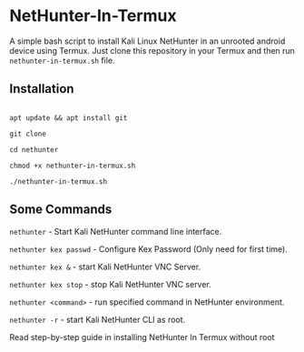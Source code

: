 # NetHunter-In-Termux
A simple bash script to install Kali Linux NetHunter in an unrooted android device using Termux. Just clone this repository in your Termux and then run ``` nethunter-in-termux.sh ``` file.
## Installation

```

apt update && apt install git

git clone 

cd nethunter

chmod +x nethunter-in-termux.sh

./nethunter-in-termux.sh

```
## Some Commands

```nethunter``` - Start  Kali NetHunter command line interface.

```nethunter kex passwd``` - Configure Kex Password (Only need for first time).

```nethunter kex &``` - start Kali NetHunter VNC Server.

```nethunter kex stop``` - stop Kali NetHunter VNC server.

```nethunter <command>``` - run specified command in NetHunter environment.

```nethunter -r``` - start Kali NetHunter CLI as root.


Read step-by-step guide in installing NetHunter In Termux without root

